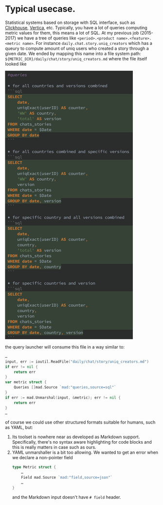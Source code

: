 # Typical usecase.

Statistical systems based on storage with SQL interface, such as [Clickhouse](https://clickhouse.yandex), 
[Vertica](https://vertica.com), etc. Typically, you have a lot of queries computing metric values for them, this means
a lot of SQL. At my previous job (2015-2017) we have a tree of queries like `<period>.<product name>.<feature>.<metric name>`.
For instance `daily.chat.story.uniq_creators` which has a queury to compute amount of uniq users who created a story through
a given date. We ended by mapping this name into a file system path:
`${METRIC_DIR}/daily/chat/story/uniq_creators.md`
where the file itself looked like

![example](usecase_example.png)

the query launcher will consume this file in a way similar to:

```go
…
input, err := ioutil.ReadFile("daily/chat/story/uniq_creators.md")
if err != nil {
	return err
}
var metric struct {
	Queries []mad.Source `mad:"queries,source=sql"`
}
if err := mad.Unmarshal(input, &metric); err != nil {
	return err
}
…
``` 
of course we could use other structured formats suitable for humans, such as YAML, but:

1. Its toolset is nowhere near as developed as Markdown support. Specifically, there's no syntax aware highlighting for 
code blocks and this is really matters in case such as ours.
2. YAML unmarshaller is a bit too allowing. We wanted to get an error when we declare a non-pointer field 
    ```go
    type Metric struct {
        …
        Field mad.Source `mad:"field,source=json"`
        …
    }
    ```
    and the Markdown input doesn't have `# field` header.
 


